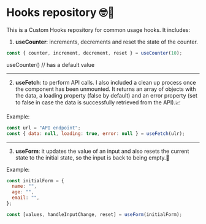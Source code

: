 # Hooks repository 🤓📝

This is a Custom Hooks repository for common usage hooks. It includes:

1. **useCounter**: increments, decrements and reset the state of the counter.

```javascript
const { counter, increment, decrement, reset } = useCounter(10);
```

useCounter() // has a default value

---

2. **useFetch**: to perform API calls. I also included a clean up process once the component has been unmounted. It returns an array of objects with the data, a loading property (false by default) and an error property (set to false in case the data is successfully retrieved from the API).📈

Example:

```javascript
const url = "API endpoint";
const { data: null, loading: true, error: null } = useFetch(ulr);
```

---

3. **useForm**: it updates the value of an input and also resets the current state to the initial state, so the input is back to being empty.📝

Example:

```javascript
const initialForm = {
  name: "",
  age: "",
  email: "",
};

const [values, handleInputChange, reset] = useForm(initialForm);
```
